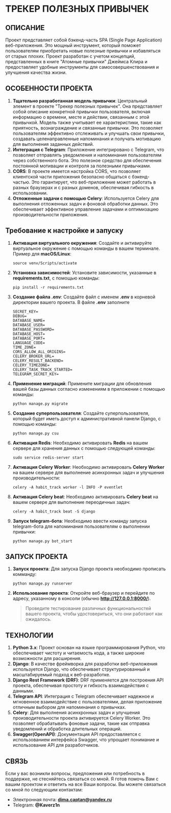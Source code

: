 # ТРЕКЕР ПОЛЕЗНЫХ ПРИВЫЧЕК

## ОПИСАНИЕ

Проект представляет собой бэкенд-часть SPA (Single Page Application) веб-приложения. Это мощный инструмент, который
поможет пользователям приобретать новые полезные привычки и
избавляться от старых плохих. Проект разработан с учетом концепций, представленных в книге "Атомные привычки" Джеймса
Клира и предоставляет удобные инструменты для самосовершенствования и улучшения качества жизни.

## ОСОБЕННОСТИ ПРОЕКТА

1. **Тщательно разработанная модель привычки**: Центральный элемент в проекте "Трекер полезных привычек". Она
   представляет собой
   описание конкретной привычки пользователя, включая информацию о времени, месте и действии, связанным с этой
   привычкой. Модель также учитывает ее характеристики, такие как приятность, вознаграждение и связанные привычки. Это
   позволяет пользователям эффективно отслеживать и улучшать свои привычки, создавать целенаправленные напоминания и
   получать мотивацию для выполнения заданных действий.
2. **Интеграция с Telegram**: Приложение интегрировано с Telegram, что позволяет отправлять уведомления и напоминания
   пользователям через собственного бота. Это полезное средство для обеспечения постоянной мотивации и контроля за
   полезными привычками.
3. **CORS**: В проекте имеется настройка CORS, что позволяет клиентской части приложения безопасно общаться с
   бэкенд-частью. Это гарантирует, что веб-приложение может работать в разных браузерах и с разных доменов,
   обеспечивая гибкость в использовании.
4. **Отложенные задачи с помощью Celery**: Используется Celery для выполнения отложенных задач и фоновой обработки
   данных. Это обеспечивает эффективное управление задачами и оптимизацию производительности приложения.

## Требование к настройке и запуску

1. **Активация виртуального окружения**: Создайте и активируйте виртуальное окружение с помощью команды в вашем
   терминале. Пример для
   **macOS/Linux**:

   ```commandline
   source venv/Scripts/activate
   ```

2. **Установка зависимостей**: Установите зависимости, указанные в **requirements.txt**, с помощью команды:

   ```commandline
   pip install -r requirements.txt
   ```

3. **Создание файла .env**: Создайте файл с именем **.env** в корневой директории вашего проекта. В файле **.env**
   заполните
   ```text
   SECRET_KEY=
   DEBUG=
   DATABASE_NAME=
   DATABASE_USER=
   DATABASE_PASSWORD=
   DATABASE_HOST=
   DATABASE_PORT=
   LANGUAGE_CODE=
   TIME_ZONE=
   CORS_ALLOW_ALL_ORIGINS=
   CELERY_BROKER_URL=
   CELERY_RESULT_BACKEND=
   CELERY_TIMEZONE=
   CELERY_TASK_TRACK_STARTED=
   TELEGRAM_SECRET_KEY=
   ```
4. **Применение миграций**: Примените миграции для обновления вашей базы данных согласно изменениям в приложении с
   помощью команды:

   ```commandline
   python manage.py migrate
   ```
5. **Создание суперпользователя**: Создайте суперпользователя, который будет иметь доступ к административной панели
   Django, с помощью команды:
   ```commandline
   python manage.py csu
   ```
6. **Активация Redis**: Необходимо активировать **Redis** на вашем сервере для хранения данных с помощью
   следующей команды:
   ```commandline
   sudo service redis-server start
   ```
7. **Активация Celery Worker**: Необходимо активировать **Celery Worker** на вашем сервере для выполнение асинхронных
   задач и улучшения производительности:
   ```commandline
   celery -A habit_track worker -l INFO -P eventlet
   ```

8. **Активация Celery beat**: Необходимо активировать **Celery beat** на вашем сервере для выполнение переодичных задач:

   ```commandline
   celery -A habit_track beat -S django
   ```
9. **Запуск telegram-бота**: Необходимо ввести команду запуска telegram-бота для напоминания пользователям
   о выполнении привычки:
   ```commandline
   python manage.py bot_start
   ```

## ЗАПУСК ПРОЕКТА

1. **Запуск проекта**: Для запуска Django проекта необходимо прописать комманду:
   ```commandline
   python manage.py runserver
   ```
2. **Использование проекта**: Откройте веб-браузер и перейдите по адресу, указанному в консоли
   (обычно **http://127.0.0.1:8000/**).
   > Проведите тестирование различных функциональностей вашего проекта, чтобы удостовериться, что они работают как
   ожидалось.

## ТЕХНОЛОГИИ

1. **Python 3.x**: Проект основан на языке программирования Python, что обеспечивает чистоту и читаемость кода, а также
   широкие возможности для расширения.
2. **Django**: В качестве фреймворка для разработки веб-приложения используется Django, что обеспечивает
   структурированный и масштабируемый подход к веб-разработке.
3. **Django Rest Framework (DRF)**: DRF применяется для построения API проекта, обеспечивая простоту и гибкость
   взаимодействия с данными.
4. **Telegram API**: Интеграция с Telegram обеспечивает надежное и мгновенное взаимодействие с пользователями, делая
   приложение отличным выбором для напоминания о привычках.
5. **Celery**: Для выполнения асинхронных задач и улучшения производительности проекта активируется Celery Worker. Это
   позволяет обрабатывать фоновые задачи, такие как отправка уведомлений и обработка длительных операций.
6. **Swagger(OpenAPI)**: Документация API предоставляется с использованием интерфейса Swagger, что упрощает понимание и
   использование API для разработчиков.

## СВЯЗЬ

Если у вас возникли вопросы, предложения или потребность в поддержке, не стесняйтесь связаться со мной. Я готов помочь
Вам с вашим проектом и ответить на все Ваши вопросы. Вы можете связаться со мной по следующим контактам:

- Электронная почта: **dima.captan@yandex.ru**
- Telegram: **@Kaverz1n**